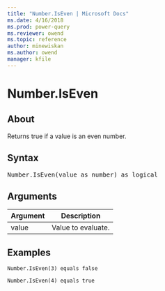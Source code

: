 ```yaml
---
title: "Number.IsEven | Microsoft Docs"
ms.date: 4/16/2018
ms.prod: power-query
ms.reviewer: owend
ms.topic: reference
author: minewiskan
ms.author: owend
manager: kfile
---
```

# Number.IsEven

  
## About  
Returns true if a value is an even number.  
  
## Syntax

<pre>
Number.IsEven(value as number) as logical  
</pre>
  
## Arguments  
  
|Argument|Description|  
|------------|---------------|  
|value|Value to evaluate.|  
  
## Examples  
  
```powerquery-m
Number.IsEven(3) equals false  
```  
  
```powerquery-m
Number.IsEven(4) equals true  
```  
